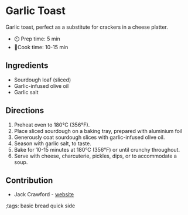 # Garlic Toast

Garlic toast, perfect as a substitute for crackers in a cheese platter.

- ⏲️ Prep time: 5 min
- 🍳Cook time: 10-15 min

## Ingredients

- Sourdough loaf (sliced)
- Garlic-infused olive oil
- Garlic salt

## Directions

1. Preheat oven to 180°C (356°F).
2. Place sliced sourdough on a baking tray, prepared with aluminium foil
3. Generously coat sourdough slices with garlic-infused olive oil.
4. Season with garlic salt, to taste.
5. Bake for 10-15 minutes at 180°C (356°F) or until crunchy throughout.
6. Serve with cheese, charcuterie, pickles, dips, or to accommodate a soup. 

## Contribution

- Jack Crawford - [website](https://github.com/jjcrawford)

;tags: basic bread quick side
